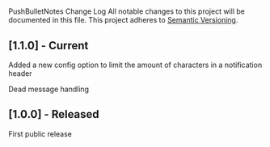 # 
PushBulletNotes Change Log
All notable changes to this project will be documented in this file.
This project adheres to [Semantic Versioning](http://semver.org/).


## [1.1.0] - Current

Added a new config option to limit the amount of characters in a notification header

Dead message handling

## [1.0.0] - Released

First public release